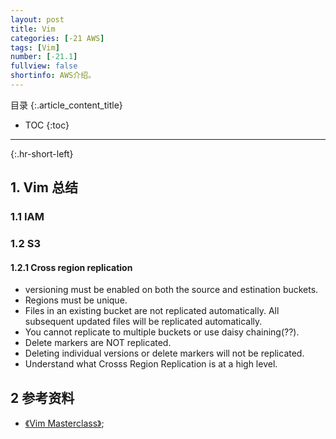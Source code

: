 ```yaml
---
layout: post
title: Vim
categories: [-21 AWS]
tags: [Vim]
number: [-21.1]
fullview: false
shortinfo: AWS介绍。
---
```

目录
{:.article_content_title}


* TOC
{:toc}

---
{:.hr-short-left}

## 1. Vim 总结 ##

### 1.1 IAM

### 1.2 S3

#### 1.2.1 Cross region replication

- versioning must be enabled on both the source and estination buckets.
- Regions must be unique.
- Files in an existing bucket are not replicated automatically. All subsequent updated files will be replicated automatically.
- You cannot replicate to multiple buckets or use daisy chaining(??).
- Delete markers are NOT replicated.
- Deleting individual versions or delete markers will not be replicated.
- Understand what Crosss Region Replication is at a high level.

###




## 2 参考资料 ##
- [《Vim Masterclass》](https://www.udemy.com/vim-commands-cheat-sheet/);



